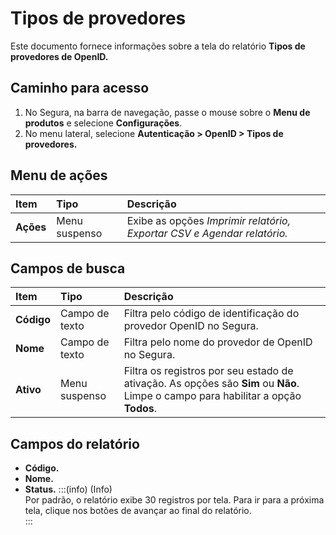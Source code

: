 # Tipos de provedores

Este documento fornece informações sobre a tela do relatório **Tipos de provedores de OpenID.**

## Caminho para acesso
1. No Segura, na barra de navegação, passe o mouse sobre o **Menu de produtos** e selecione **Configurações**.  
2. No menu lateral, selecione **Autenticação \> OpenID \> Tipos de provedores.**

## Menu de ações
| Item | Tipo | Descrição |
| :---- | :---- | :---- |
| **Ações** | Menu suspenso | Exibe as opções *Imprimir relatório, Exportar CSV e Agendar relatório.* |

## Campos de busca
| Item | Tipo | Descrição |
| :---- | :---- | :---- |
| **Código** | Campo de texto | Filtra pelo código de identificação do provedor OpenID no Segura. |
| **Nome** | Campo de texto | Filtra pelo nome do provedor de OpenID no Segura. |
| **Ativo** | Menu suspenso | Filtra os registros por seu estado de ativação. As opções são **Sim** ou **Não**. Limpe o campo para habilitar a opção **Todos**. |

## Campos do relatório
* **Código.**  
* **Nome.**  
* **Status.**
:::(info) (Info)  
Por padrão, o relatório exibe 30 registros por tela. Para ir para a próxima tela, clique nos botões de avançar ao final do relatório.  
:::

